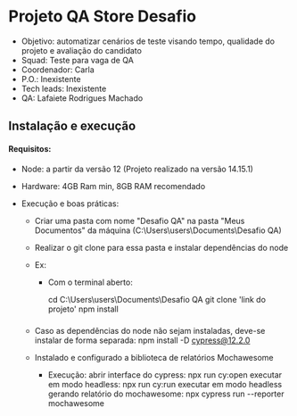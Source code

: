 # Projeto QA Store Desafio

- Objetivo: automatizar cenários de teste visando tempo, qualidade do projeto e avaliação do candidato
- Squad: Teste para vaga de QA
- Coordenador: Carla
- P.O.: Inexistente
- Tech leads: Inexistente
- QA: Lafaiete Rodrigues Machado

## Instalação e execução

#### Requisitos:
  - Node: a partir da versão 12 (Projeto realizado na versão 14.15.1)
  - Hardware: 4GB Ram min, 8GB RAM recomendado

  - Execução e boas práticas:
    - Criar uma pasta com nome "Desafio QA" na pasta "Meus Documentos" da máquina (C:\Users\users\Documents\Desafio QA)
    - Realizar o git clone para essa pasta e instalar dependências do node
    - Ex:
      - Com o terminal aberto:

        cd C:\Users\users\Documents\Desafio QA
        git clone 'link do projeto'
        npm install
        ###

    - Caso as dependências do node não sejam instaladas, deve-se instalar de forma separada:
      npm install -D cypress@12.2.0

    - Instalado e configurado a biblioteca de relatórios Mochawesome 

      - Execução:
        abrir interface do cypress: npx run cy:open
        executar em modo headless: npx run cy:run
        executar em modo headless gerando relatório do mochawesome: npx cypress run --reporter mochawesome